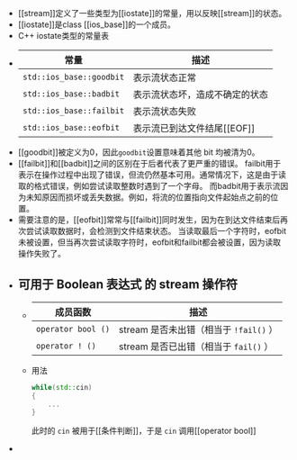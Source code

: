 - [[stream]]定义了一些类型为[[iostate]]的常量，用以反映[[stream]]的状态。
- [[iostate]]是class [[ios_base]]的一个成员。
- C++ iostate类型的常量表
- |常量|描述|
  |--|--|
  |`std::ios_base::goodbit`|表示流状态正常|
  |`std::ios_base::badbit`| 表示流状态坏，造成不确定的状态|
  |`std::ios_base::failbit`|表示流状态失败|
  |`std::ios_base::eofbit`|表示流已到达文件结尾[[EOF]]|
- [[goodbit]]被定义为0，因此`goodbit`设置意味着其他 bit 均被清为0。
- [[failbit]]和[[badbit]]之间的区别在于后者代表了更严重的错误。
  failbit用于表示在操作过程中出现了错误，但流仍然基本可用。通常情况下，这是由于读取的格式错误，例如尝试读取整数时遇到了一个字母。
  而badbit用于表示流因为未知原因而损坏或丢失数据。例如，将流的位置指向文件起始点之前的位置。
- 需要注意的是，[[eofbit]]常常与[[failbit]]同时发生，因为在到达文件结束后再次尝试读取数据时，会检测到文件结束状态。
  当读取最后一个字符时，eofbit未被设置，但当再次尝试读取字符时，eofbit和failbit都会被设置，因为读取操作失败了。
- ## 可用于 Boolean 表达式 的 stream 操作符
	- |成员函数|描述|
	  |--|--|
	  |`operator bool ()`|stream 是否未出错（相当于 `!fail()` ）|
	  |`operator ! ()`|stream 是否已出错（相当于 `fail()` ）|
	- 用法
	  
	  ``` cpp
	  while(std::cin)
	  {
	      ...
	  }
	  ```
	  此时的 `cin` 被用于[[条件判断]]，于是 `cin` 调用[[operator bool]]
-